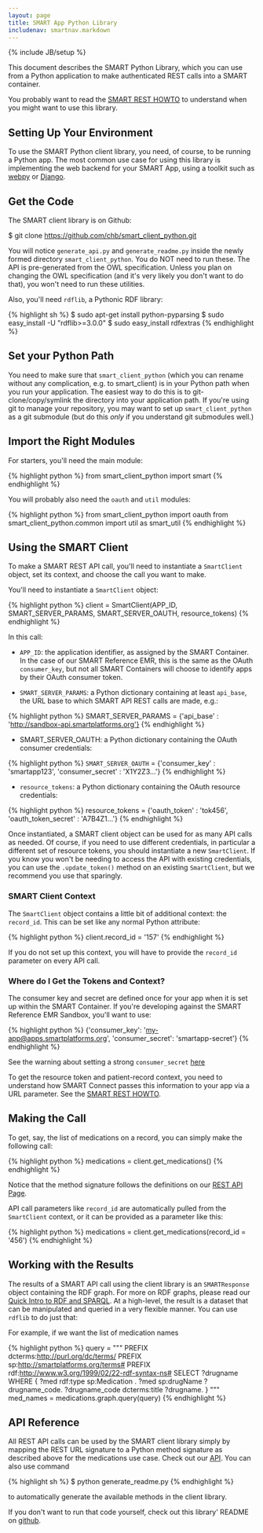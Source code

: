 ```yaml
---
layout: page
title: SMART App Python Library
includenav: smartnav.markdown
---
```

{% include JB/setup %}

<div class='simple_box'>
  This document describes the SMART Python Library, which you can use from a
  Python application to make authenticated REST calls into a SMART container.

  <br />

  You probably want to read the [SMART REST HOWTO][] to understand when you
  might want to use this library.
</div>

<div id="toc"> </div>


## Setting Up Your Environment

To use the SMART Python client library, you need, of course, to be running a
Python app. The most common use case for using this library is implementing the
web backend for your SMART App, using a toolkit such as
[webpy](http://webpy.org/) or [Django](http://djangoproject.com/).


## Get the Code

The SMART client library is on Github:

  $ git clone https://github.com/chb/smart_client_python.git

You will notice `generate_api.py` and `generate_readme.py` inside the newly formed
directory `smart_client_python`. You do NOT need to run these. The API is
pre-generated from the OWL specification. Unless you plan on changing the OWL
specification (and it's very likely you don't want to do that), you won't need
to run these utilities.

Also, you'll need `rdflib`, a Pythonic RDF library:

{% highlight sh %}
  $ sudo apt-get install python-pyparsing
  $ sudo easy_install -U "rdflib>=3.0.0"
  $ sudo easy_install rdfextras
{% endhighlight %}


## Set your Python Path

You need to make sure that `smart_client_python` (which you can rename without any
complication, e.g. to smart_client) is in your Python path when you run your
application. The easiest way to do this is to git-clone/copy/symlink the
directory into your application path. If you're using git to manage your
repository, you may want to set up `smart_client_python` as a git submodule (but
do this _only_ if you understand git submodules well.)


## Import the Right Modules

For starters, you'll need the main module:

{% highlight python %}
  from smart_client_python import smart
{% endhighlight  %}

You will probably also need the `oauth` and `util` modules:

{% highlight python %}
  from smart_client_python import oauth
  from smart_client_python.common import util as smart_util
{% endhighlight  %}


## Using the SMART Client

To make a SMART REST API call, you'll need to instantiate a `SmartClient` object,
set its context, and choose the call you want to make.

You'll need to instantiate a `SmartClient` object:

{% highlight python %}
  client = SmartClient(APP_ID,
                       SMART_SERVER_PARAMS,
                       SMART_SERVER_OAUTH,
                       resource_tokens)
{% endhighlight  %}

In this call:

* `APP_ID`: the application identifier, as assigned by the SMART Container. In the 
case of our SMART Reference EMR, this is the same as the OAuth `consumer_key`,
but not all SMART Containers will choose to identify apps by their OAuth
consumer token.

* `SMART_SERVER_PARAMS`: a Python dictionary containing at least `api_base`, the
URL base to which SMART API REST calls are made, e.g.:

{% highlight python %}
    SMART_SERVER_PARAMS = {'api_base' : 'http://sandbox-api.smartplatforms.org'}
{% endhighlight %}

* SMART_SERVER_OAUTH: a Python dictionary containing the OAuth consumer credentials:

{% highlight python %}
  `SMART_SERVER_OAUTH` = {'consumer_key' : 'smartapp123', 'consumer_secret' : 'X1Y2Z3...'}
{% endhighlight %}

* `resource_tokens`: a Python dictionary containing the OAuth resource credentials:

{% highlight python %}
  resource_tokens = {'oauth_token' : 'tok456', 'oauth_token_secret' : 'A7B4Z1...'}
{% endhighlight %}

Once instantiated, a SMART client object can be used for as many API calls as
needed. Of course, if you need to use different credentials, in particular a
different set of resource tokens, you should instantiate a new `SmartClient`. If
you know you won't be needing to access the API with existing credentials, you
can use the `.update_token()` method on an existing `SmartClient`, but we recommend
you use that sparingly.


### SMART Client Context

The `SmartClient` object contains a little bit of additional context: the
`record_id`. This can be set like any normal Python attribute:

{% highlight python %}
  client.record_id = '157'
{% endhighlight  %}

If you do not set up this context, you will have to provide the `record_id`
parameter on every API call.


### Where do I Get the Tokens and Context?

The consumer key and secret are defined once for your app when it is set up
within the SMART Container. If you're developing against the SMART Reference EMR
Sandbox, you'll want to use:

{% highlight python %}
  {'consumer_key': 'my-app@apps.smartplatforms.org', 'consumer_secret': 'smartapp-secret'}
{% endhighlight  %}

See the warning about setting a strong `consumer_secret`
[here](/howto/build_a_rest_app)

To get the resource token and patient-record context, you need to understand how
SMART Connect passes this information to your app via a URL parameter. See the
[SMART REST HOWTO][].


## Making the Call

To get, say, the list of medications on a record, you can simply make the
following call:

{% highlight python %}
  medications = client.get_medications()
{% endhighlight  %}

Notice that the method signature follows the definitions on our [REST API Page](/reference/rest_api).

API call parameters like `record_id` are automatically pulled from the
`SmartClient` context, or it can be provided as a parameter like this:

{% highlight python %}
  medications = client.get_medications(record_id = '456')
{% endhighlight  %}

## Working with the Results

The results of a SMART API call using the client library is an `SMARTResponse`
object containing the RDF graph. For more on RDF graphs, please read our
[Quick Intro to RDF and SPARQL][rdf intro]. At a high-level, the result is a
dataset that can be manipulated and queried in a very flexible manner. You can
use `rdflib` to do just that:

For example, if we want the list of medication names

{% highlight python %}
  query = """
           PREFIX dcterms:<http://purl.org/dc/terms/>
           PREFIX sp:<http://smartplatforms.org/terms#>
           PREFIX rdf:<http://www.w3.org/1999/02/22-rdf-syntax-ns#>
           SELECT ?drugname
           WHERE {
             ?med rdf:type sp:Medication .
             ?med sp:drugName ?drugname_code.
             ?drugname_code dcterms:title ?drugname.
           }
           """
  med_names = medications.graph.query(query)
{% endhighlight  %}


## API Reference

All REST API calls can be used by the SMART client library simply by mapping the
REST URL signature to a Python method signature as described above for the
medications use case. Check out our [API][]. You can also use command

{% highlight sh %}
  $ python generate_readme.py
{% endhighlight  %}

to automatically generate the available methods in the client library.

If you don't want to run that code yourself, check out this library' README on
[github](http://github.com/chb/smart_client_python).



[SMART REST HOWTO]: /howto/build_a_rest_app/
[rdf intro]: /datamodel/intro_to_rdf
[API]: /reference/rest_api
